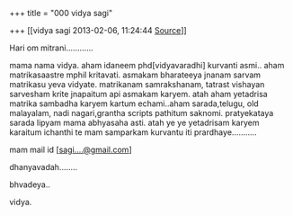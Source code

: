 +++
title = "000 vidya sagi"

+++
[[vidya sagi	2013-02-06, 11:24:44 [Source](https://groups.google.com/g/bvparishat/c/X1elJSZvkBE)]]



Hari om mitrani............

 mama nama vidya. aham idaneem phd\[vidyavaradhi\] kurvanti asmi.. aham matrikasaastre mphil kritavati. asmakam bharateeya jnanam sarvam matrikasu yeva vidyate. matrikanam samrakshanam, tatrast vishayan sarvesham krite jnapaitum api asmakam karyem. atah aham yetadrisa matrika sambadha karyem kartum echami..aham sarada,telugu, old malayalam, nadi nagari,grantha scripts pathitum saknomi. pratyekataya sarada lipyam mama abhyasaha asti. atah ye ye yetadrisam karyem karaitum ichanthi te mam samparkam kurvantu iti prardhaye...........

mam mail id \[[sagi....@gmail.com]()\]

dhanyavadah........

bhvadeya..

vidya.

